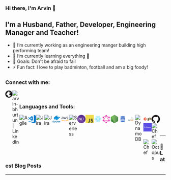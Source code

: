 ### Hi there, I'm Arvin 👋

## I'm a Husband, Father, Developer, Engineering Manager and Teacher!
- 🔭 I’m currently working as an engineering manger building high performing team!
- 🌱 I’m currently learning everything 🤣
- 🥅 Goals: Don't be afraid to fail
- ⚡ Fun fact: I love to play badminton, football and am a big foody!

### Connect with me:

[<img align="left" alt="arvin-bhurtun-blog" width="22px" src="https://raw.githubusercontent.com/iconic/open-iconic/master/svg/globe.svg" />][website]
[<img align="left" alt="arvin-bhurtun | LinkedIn" width="22px" src="https://cdn.jsdelivr.net/npm/simple-icons@v3/icons/linkedin.svg" />][linkedin]

<br />

### Languages and Tools:

<img align="left" alt="Agile" width="26px" src="https://waqastudios.com/wp-content/uploads/2019/03/icons_ws_agile.png" />
<img align="left" alt="Visual Studio Code" width="26px" src="https://raw.githubusercontent.com/github/explore/80688e429a7d4ef2fca1e82350fe8e3517d3494d/topics/visual-studio-code/visual-studio-code.png" />
<img align="left" alt="Jira" width="26px" src="https://www.helpscout.com/images/help-desk-integration/logos/jira.png" />
<img align="left" alt="Jira" width="26px" src="https://www.veritis.com/wp-content/uploads/2016/09/devops-1024x555.png" />
<img align="left" alt="Docker" width="26px" src="https://raw.githubusercontent.com/github/explore/80688e429a7d4ef2fca1e82350fe8e3517d3494d/topics/docker/docker.png" />
<img align="left" alt="AWS" width="26px" src="https://raw.githubusercontent.com/github/explore/fbceb94436312b6dacde68d122a5b9c7d11f9524/topics/aws/aws.png" />
<img align="left" alt="Serverless" width="26px" src="https://github.githubassets.com/images/icons/emoji/unicode/26a1.png" />
<img align="left" alt=".Net" width="26px" src="https://raw.githubusercontent.com/github/explore/93d8a67084f94b2a444e510199a6e7622e5b09a3/topics/dotnet/dotnet.png" />
<img align="left" alt="JavaScript" width="26px" src="https://raw.githubusercontent.com/github/explore/80688e429a7d4ef2fca1e82350fe8e3517d3494d/topics/javascript/javascript.png" />
<img align="left" alt="React" width="26px" src="https://raw.githubusercontent.com/github/explore/80688e429a7d4ef2fca1e82350fe8e3517d3494d/topics/react/react.png" />
<img align="left" alt="GraphQL" width="26px" src="https://raw.githubusercontent.com/github/explore/80688e429a7d4ef2fca1e82350fe8e3517d3494d/topics/graphql/graphql.png" />
<img align="left" alt="Node.js" width="26px" src="https://raw.githubusercontent.com/github/explore/80688e429a7d4ef2fca1e82350fe8e3517d3494d/topics/nodejs/nodejs.png" />
<img align="left" alt="SQL" width="26px" src="https://raw.githubusercontent.com/github/explore/80688e429a7d4ef2fca1e82350fe8e3517d3494d/topics/sql/sql.png" />
<img align="left" alt="MySQL" width="26px" src="https://raw.githubusercontent.com/github/explore/80688e429a7d4ef2fca1e82350fe8e3517d3494d/topics/mysql/mysql.png" />
<img align="left" alt="DynamoDB" width="26px" src="https://upload.wikimedia.org/wikipedia/commons/thumb/f/fd/DynamoDB.png/220px-DynamoDB.png" />
<img align="left" alt="Git" width="26px" src="https://raw.githubusercontent.com/github/explore/80688e429a7d4ef2fca1e82350fe8e3517d3494d/topics/git/git.png" />
<img align="left" alt="GitHub" width="26px" src="https://raw.githubusercontent.com/github/explore/78df643247d429f6cc873026c0622819ad797942/topics/github/github.png" />
<img align="left" alt="Terrafrom" width="26px" src="https://raw.githubusercontent.com/github/explore/80688e429a7d4ef2fca1e82350fe8e3517d3494d/topics/terraform/terraform.png" />
<img align="left" alt="Chef" width="26px" src="https://sysnetdevops.files.wordpress.com/2017/08/chef-logo.png" />
<img align="left" alt="Chef" width="26px" src="https://images.g2crowd.com/uploads/product/image/1473785160/teamcity.png" />
<img align="left" alt="Octopus" width="26px" src="https://img.stackshare.io/service/1341/preview.png" />


<br />
<br />
<br />

---

### 📕 Latest Blog Posts
<!-- BLOG-POST-LIST:START -->
<!-- BLOG-POST-LIST:END -->

---

[website]: https://abhurtun.github.io/Blog
[linkedin]: https://linkedin.com/in/arvin-bhurtun-45001526
